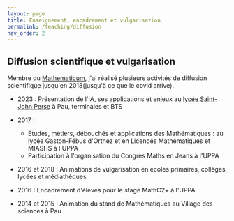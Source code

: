 ```yaml
---
layout: page
title: Enseignement, encadrement et vulgarisation
permalink: /teaching/diffusion
nav_order: 2
---
```


## Diffusion scientifique et vulgarisation 

Membre du [Mathematicum](https://mathematicum.univ-pau.fr/site/), j'ai réalisé plusieurs activités de diffusion scientifique jusqu'en 2018(jusqu'à ce que le covid arrive). 


- 2023 : Présentation de l'IA, ses applications et enjeux au [lycée Saint-John Perse](https://www.lycee-saint-john-perse.fr/) à Pau, terminales et BTS

- 2017 : 
   * Etudes, métiers, débouchés et applications des Mathématiques   :  au lycée Gaston-Fébus d'Orthez et en Licences Mathématiques et MIASHS à l'UPPA  
   * Participation à l'organisation du Congrès Maths en Jeans à l'UPPA

- 2016 et 2018 : Animations de vulgarisation en écoles primaires, collèges, lycées et médiathèques

- 2016 : Encadrement d'élèves pour le stage MathC2+ à l'UPPA 

- 2014 et 2015 : Animation du stand de Mathématiques au Village des sciences à Pau 